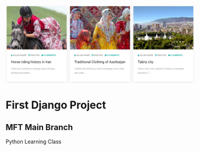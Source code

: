 ![MFT Django Project](https://github.com/sajjadnasiri/MFT-Django-Project/blob/main/media/Screenshot.png)
# First Django Project
<h2>MFT Main Branch</h2>
<p>Python Learning Class</p>
